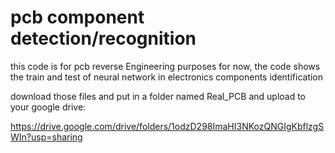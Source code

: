 # pcb component detection/recognition

this code is for pcb reverse Engineering  purposes
for now, the code shows the train and test of neural network     in electronics components identification

download those files and put in a folder named Real_PCB and upload to your google drive: 

https://drive.google.com/drive/folders/1odzD298ImaHI3NKozQNGIgKbflzgSWIn?usp=sharing



